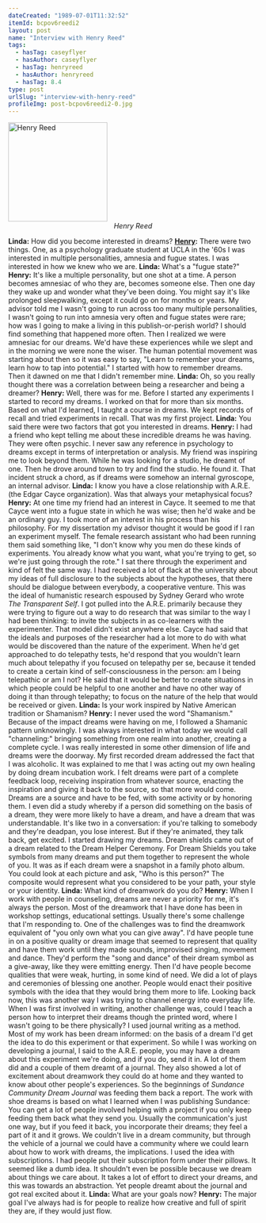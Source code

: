 ```yaml
---
dateCreated: "1989-07-01T11:32:52"
itemId: bcpov6reedi2
layout: post
name: "Interview with Henry Reed"
tags:
  - hasTag: caseyflyer
  - hasAuthor: caseyflyer
  - hasTag: henryreed
  - hasAuthor: henryreed
  - hasTag: 8.4
type: post
urlSlug: "interview-with-henry-reed"
profileImg: post-bcpov6reedi2-0.jpg
---
```


<img src="../images/post-bcpov6reedi2-0.jpg" width="200" height="auto" alt="Henry Reed"/>
<!--nopreview--><div style="text-align:center"><i>Henry Reed</i></div><!--/nopreview-->

**Linda:** How did you become interested in dreams? 
**[Henry](../@henryreed):** There were two things. One, as a psychology graduate student at UCLA in the '60s I was interested in multiple personalities, amnesia and fugue states. I was interested in how we knew who we are. 
**Linda:** What's a "fugue state?" 
**Henry:** It's like a multiple personality, but one shot at a time. A person becomes amnesiac of who they are, becomes someone else. Then one day they wake up and wonder what they've been doing. You might say it's like prolonged sleepwalking, except it could go on for months or years. My advisor told me I wasn't going to run across too many multiple personalities, I wasn't going to run into amnesia very often and fugue states were rare; how was I going to make a living in this publish-or-perish world? I should find something that happened more often. Then I realized we were amnesiac for our dreams. We'd have these experiences while we slept and in the morning we were none the wiser. The human potential movement was starting about then so it was easy to say, "Learn to remember your dreams, learn how to tap into potential." I started with how to remember dreams. Then it dawned on me that I didn't remember mine.
**Linda:** Oh, so you really thought there was a correlation between being a researcher and being a dreamer? 
**Henry:** Well, there was for me. Before I started any experiments I started to record my dreams. I worked on that for more than six months. Based on what I'd learned, I taught a course in dreams. We kept records of recall and tried experiments in recall. That was my first project. 
**Linda:** You said there were two factors that got you interested in dreams. 
**Henry:** I had a friend who kept telling me about these incredible dreams he was having. They were often psychic. I never saw any reference in psychology to dreams except in terms of interpretation or analysis. My friend was inspiring me to look beyond them. While he was looking for a studio, he dreamt of one. Then he drove around town to try and find the studio. He found it. That incident struck a chord, as if dreams were somehow an internal gyroscope, an internal advisor. 
**Linda:** I know you have a close relationship with A.R.E. (the Edgar Cayce organization). Was that always your metaphysical focus? **Henry:** At one time my friend had an interest in Cayce. It seemed to me that Cayce went into a fugue state in which he was wise; then he'd wake and be an ordinary guy. I took more of an interest in his process than his philosophy. 
For my dissertation my advisor thought it would be good if I ran an experiment myself. The female research assistant who had been running them said something like, "I don't know why you men do these kinds of experiments. You already know what you want, what you're trying to get, so we're just going through the rote." I sat there through the experiment and kind of felt the same way. 
I had received a lot of flack at the university about my ideas of full disclosure to the subjects about the hypotheses, that there should be dialogue between everybody, a cooperative venture. This was the ideal of humanistic research espoused by Sydney Gerard who wrote *The Transparent Self*. 
I got pulled into the A.R.E. primarily because they were trying to figure out a way to do research that was similar to the way I had been thinking: to invite the subjects in as co-learners with the experimenter. That model didn't exist anywhere else. 
Cayce had said that the ideals and purposes of the researcher had a lot more to do with what would be discovered than the nature of the experiment. When he'd get approached to do telepathy tests, he'd respond that you wouldn't learn much about telepathy if you focused on telepathy per se, because it tended to create a certain kind of self-consciousness in the person: am I being telepathic or am I not? He said that it would be better to create situations in which people could be helpful to one another and have no other way of doing it than through telepathy; to focus on the nature of the help that would be received or given. 
**Linda:** Is your work inspired by Native American tradition or Shamanism? 
**Henry:** I never used the word "Shamanism." Because of the impact dreams were having on me, I followed a Shamanic pattern unknowingly. I was always interested in what today we would call "channeling:" bringing something from one realm into another, creating a complete cycle. I was really interested in some other dimension of life and dreams were the doorway. 
My first recorded dream addressed the fact that I was alcoholic. It was explained to me that I was acting out my own healing by doing dream incubation work. 
I felt dreams were part of a complete feedback loop, receiving inspiration from whatever source, enacting the inspiration and giving it back to the source, so that more would come. Dreams are a source and have to be fed, with some activity or by honoring them. I even did a study whereby if a person did something on the basis of a dream, they were more likely to have a dream, and have a dream that was understandable. It's like two in a conversation: if you're talking to somebody and they're deadpan, you lose interest. But if they're animated, they talk back, get excited. 
I started drawing my dreams. Dream shields came out of a dream related to the Dream Helper Ceremony. For Dream Shields you take symbols from many dreams and put them together to represent the whole of you. It was as if each dream were a snapshot in a family photo album. You could look at each picture and ask, "Who is this person?" The composite would represent what you considered to be your path, your style or your identity. 
**Linda:** What kind of dreamwork do you do? 
**Henry:** When I work with people in counseling, dreams are never a priority for me, it's always the person. Most of the dreamwork that I have done has been in workshop settings, educational settings. Usually there's some challenge that I'm responding to. 
One of the challenges was to find the dreamwork equivalent of "you only own what you can give away". I'd have people tune in on a positive quality or dream image that seemed to represent that quality and have them work until they made sounds, improvised singing, movement and dance. They'd perform the "song and dance" of their dream symbol as a give-away, like they were emitting energy. Then I'd have people become qualities that were weak, hurting, in some kind of need. We did a lot of plays and ceremonies of blessing one another. People would enact their positive symbols with the idea that they would bring them more to life. Looking back now, this was another way I was trying to channel energy into everyday life. 
When I was first involved in writing, another challenge was, could I teach a person how to interpret their dreams though the printed word, where I wasn't going to be there physically? I used journal writing as a method. 
Most of my work has been dream informed: on the basis of a dream I'd get the idea to do this experiment or that experiment. So while I was working on developing a journal, I said to the A.R.E. people, you may have a dream about this experiment we're doing, and if you do, send it in. A lot of them did and a couple of them dreamt of a journal. They also showed a lot of excitement about dreamwork they could do at home and they wanted to know about other people's experiences. So the beginnings of *Sundance Community Dream Journal* was feeding them back a report. 
The work with shoe dreams is based on what I learned when I was publishing Sundance: You can get a lot of people involved helping with a project if you only keep feeding them back what they send you. Usually the communication's just one way, but if you feed it back, you incorporate their dreams; they feel a part of it and it grows. We couldn't live in a dream community, but through the vehicle of a journal we could have a community where we could learn about how to work with dreams, the implications.
I used the idea with subscriptions. I had people put their subscription form under their pillows. It seemed like a dumb idea. It shouldn't even be possible because we dream about things we care about. It takes a lot of effort to direct your dreams, and this was towards an abstraction. Yet people dreamt about the journal and got real excited about it. 
**Linda:** What are your goals now? 
**Henry:** The major goal I've always had is for people to realize how creative and full of spirit they are, if they would just flow.




